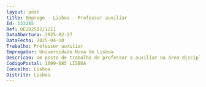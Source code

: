 ```yaml
--- 
layout: post
title: Emprego - Lisboa - Professor auxiliar
Id: 133285
Ref: OE202502/1211
DataAbertura: 2025-02-27
DataFecho: 2025-04-10
Trabalho: Professor auxiliar
Empregador: Universidade Nova de Lisboa
Descricao: Um posto de trabalho de professor a auxiliar na área disciplinar de Sociologia, com um curriculum relevante em Teorias Sociológicas e Migrações Internacionais.
CodigoPostal: 1099-085 LISBOA
Concelho: Lisboa
Distrito: Lisboa
--- 
```

